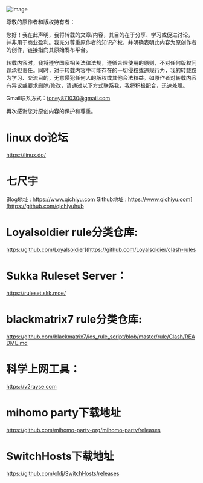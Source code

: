 
![image](https://camo.githubusercontent.com/86fbf9a2608e6e692a73378ecfb8567680194f52b09659ff1c48dea2f614bf9a/68747470733a2f2f7777772e676f6f676c652e636f6d2f6c6f676f732f646f6f646c65732f323032352f726973652d6f662d7468652d68616c662d6d6f6f6e2d6d617263682d363735333635313833373131303633312d3278612e676966)

尊敬的原作者和版权持有者：

您好！我在此声明，我将转载的文章/内容，其目的在于分享、学习或促进讨论，并非用于商业盈利。我充分尊重原作者的知识产权，并明确表明此内容为原创作者的创作，链接指向其原始发布平台。

转载内容时，我将遵守国家相关法律法规，遵循合理使用的原则，不对任何版权问题承担责任。同时，对于转载内容中可能存在的一切侵权或违规行为，我的转载仅为学习、交流目的，无意侵犯任何人的版权或其他合法权益。如原作者对转载内容有异议或要求删除/修改，请通过以下方式联系我，我将积极配合，迅速处理。

Gmail联系方式：toney871030@gmail.com

再次感谢您对原创内容的保护和尊重。

# linux do论坛
  https://linux.do/

# 七尺宇
  Blog地址 : https://www.qichiyu.com
  Github地址 : https://www.qichiyu.com](https://github.com/qichiyuhub

# Loyalsoldier rule分类仓库: 
  https://github.com/Loyalsoldier](https://github.com/Loyalsoldier/clash-rules

# Sukka Ruleset Server：
 https://ruleset.skk.moe/

# blackmatrix7 rule分类仓库:
  https://github.com/blackmatrix7/ios_rule_script/blob/master/rule/Clash/README.md

# 科学上网工具：
  https://v2rayse.com

# mihomo party下载地址
  https://github.com/mihomo-party-org/mihomo-party/releases

# SwitchHosts下载地址
  https://github.com/oldj/SwitchHosts/releases

        



